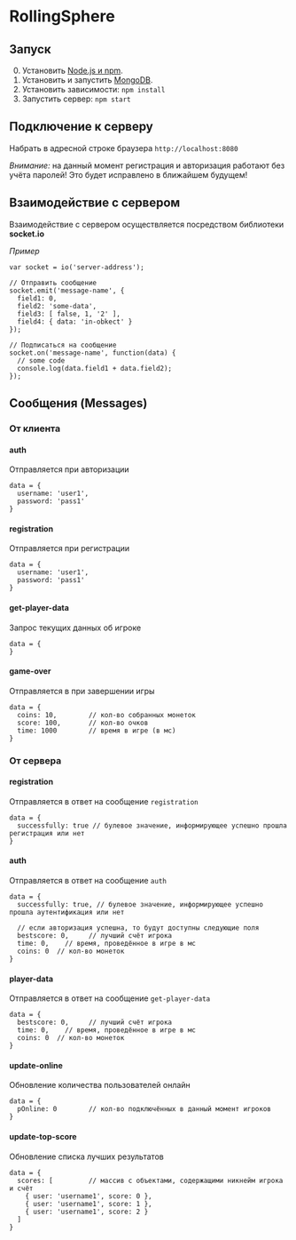 # RollingSphere
## Запуск
0. Установить [Node.js и npm](https://nodejs.org/en/ "Сервер и пакетный менеджер").
0. Установить и запустить [MongoDB](https://docs.mongodb.com/manual/installation/ "База данных").
0. Установить зависимости: `npm install`
0. Запустить сервер: `npm start`
## Подключение к серверу
Набрать в адресной строке браузера `http://localhost:8080`

*Внимание:* на данный момент регистрация и авторизация работают без учёта паролей! Это будет исправлено в ближайшем будущем!
## Взаимодействие с сервером
Взаимодействие с сервером осуществляется посредством библиотеки **socket.io**

*Пример*
```
var socket = io('server-address');

// Отправить сообщение
socket.emit('message-name', {
  field1: 0,
  field2: 'some-data',
  field3: [ false, 1, '2' ],
  field4: { data: 'in-obkect' }
});

// Подписаться на сообщение
socket.on('message-name', function(data) {
  // some code
  console.log(data.field1 + data.field2);
});
```

## Сообщения (Messages)
### От клиента
#### auth
Отправляется при авторизации
```
data = {
  username: 'user1',
  password: 'pass1'
}
```
#### registration
Отправляется при регистрации
```
data = {
  username: 'user1',
  password: 'pass1'
}
```
#### get-player-data
Запрос текущих данных об игроке
```
data = {
}
```
#### game-over
Отправляется в при завершении игры
```
data = {
  coins: 10,        // кол-во собранных монеток
  score: 100,       // кол-во очков
  time: 1000        // время в игре (в мс)
}
```
### От сервера
#### registration
Отправляется в ответ на сообщение `registration`
```
data = {
  successfully: true // булевое значение, информирующее успешно прошла регистрация или нет
}
```
#### auth
Отправляется в ответ на сообщение `auth`
```
data = {
  successfully: true, // булевое значение, информирующее успешно прошла аутентификация или нет
  
  // если авторизация успешна, то будут доступны следующие поля
  bestscore: 0,     // лучший счёт игрока
  time: 0,    // время, проведённое в игре в мс
  coins: 0  // кол-во монеток
}
```
#### player-data
Отправляется в ответ на сообщение `get-player-data`
```
data = {
  bestscore: 0,     // лучший счёт игрока
  time: 0,    // время, проведённое в игре в мс
  coins: 0  // кол-во монеток
}
```
#### update-online
Обновление количества пользователей онлайн
```
data = {
  pOnline: 0        // кол-во подключённых в данный момент игроков
}
```
#### update-top-score
Обновление списка лучших результатов
```
data = {
  scores: [         // массив с объектами, содержащими никнейм игрока и счёт
    { user: 'username1', score: 0 },
    { user: 'username1', score: 1 },
    { user: 'username1', score: 2 }
  ]
}
```

